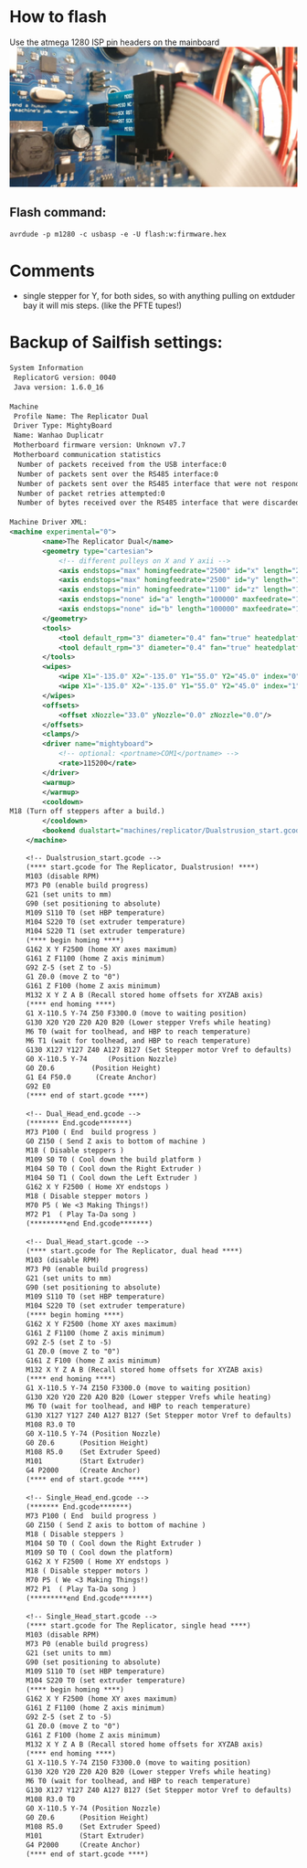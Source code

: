 # How to flash

Use the atmega 1280 ISP pin headers on the mainboard
![This is an image](usbasp_atmega1280.jpg)


## Flash command: 
``` 
avrdude -p m1280 -c usbasp -e -U flash:w:firmware.hex
```


# Comments
- single stepper for Y, for both sides, so with anything pulling on extduder bay it will mis steps. (like the PFTE tupes!)


# Backup of Sailfish settings:

```xml
System Information
 ReplicatorG version: 0040
 Java version: 1.6.0_16

Machine
 Profile Name: The Replicator Dual
 Driver Type: MightyBoard
 Name: Wanhao Duplicatr
 Motherboard firmware version: Unknown v7.7
 Motherboard communication statistics
  Number of packets received from the USB interface:0
  Number of packets sent over the RS485 interface:0
  Number of packets sent over the RS485 interface that were not responded to:0
  Number of packet retries attempted:0
  Number of bytes received over the RS485 interface that were discarded as noise:0

Machine Driver XML:
<machine experimental="0">
		<name>The Replicator Dual</name>
		<geometry type="cartesian">
			<!-- different pulleys on X and Y axii -->
			<axis endstops="max" homingfeedrate="2500" id="x" length="227" maxfeedrate="18000" stepspermm="94.139704"/>  <!-- Pulley dia: 10.82mm / 1/8 step = 1/(10.82 * pi / 1600) -->
			<axis endstops="max" homingfeedrate="2500" id="y" length="148" maxfeedrate="18000" stepspermm="94.139704"/>  <!-- Pulley dia: 10.82mm / 1/8 step = 1/(10.82 * pi / 1600) -->
			<axis endstops="min" homingfeedrate="1100" id="z" length="150" maxfeedrate="1170" stepspermm="400"/> <!-- Actual length is 157mm, we reserve ~5mm for safety. TR-8x8 Z axis = 1/(8/1600) -->
			<axis endstops="none" id="a" length="100000" maxfeedrate="1600" stepspermm="96.275201870333662468889989185642"/> <!-- stepspermm is incoming filament length, see comment at bottom for explanation -->
			<axis endstops="none" id="b" length="100000" maxfeedrate="1600" stepspermm="96.275201870333662468889989185642"/> <!-- stepspermm is incoming filament length, see comment at bottom for explanation -->
		</geometry>
		<tools>
			<tool default_rpm="3" diameter="0.4" fan="true" heatedplatform="false" heater="true" index="1" model="Mk8" motor="true" motor_steps="3200" name="Mk8 Left" stepper_axis="b" type="extruder"/>
			<tool default_rpm="3" diameter="0.4" fan="true" heatedplatform="true" heater="true" index="0" model="Mk8" motor="true" motor_steps="3200" name="Mk8 Right" stepper_axis="a" type="extruder"/>
		</tools>
		<wipes>
			<wipe X1="-135.0" X2="-135.0" Y1="55.0" Y2="45.0" index="0" purge_duration="1000" purge_rpm="5.0" reverse_duration="15" reverse_rpm="35.0" wait="1000.0"/>
			<wipe X1="-135.0" X2="-135.0" Y1="55.0" Y2="45.0" index="1" purge_duration="1000" purge_rpm="5.0" reverse_duration="15" reverse_rpm="35.0" wait="1000.0"/>
		</wipes>
		<offsets>
			<offset xNozzle="33.0" yNozzle="0.0" zNozzle="0.0"/>
		</offsets>
		<clamps/>
		<driver name="mightyboard">
			<!-- optional: <portname>COM1</portname> -->
			<rate>115200</rate>
		</driver>
		<warmup>
		</warmup>
		<cooldown>
M18 (Turn off steppers after a build.)
		</cooldown>
		<bookend dualstart="machines/replicator/Dualstrusion_start.gcode" end="machines/replicator/Dual_Head_end.gcode" start="machines/replicator/Dual_Head_start.gcode"/>
	</machine>
```

        <!-- Dualstrusion_start.gcode -->
        (**** start.gcode for The Replicator, Dualstrusion! ****)
        M103 (disable RPM)
        M73 P0 (enable build progress)
        G21 (set units to mm)
        G90 (set positioning to absolute)
        M109 S110 T0 (set HBP temperature)
        M104 S220 T0 (set extruder temperature)
        M104 S220 T1 (set extruder temperature)
        (**** begin homing ****)
        G162 X Y F2500 (home XY axes maximum)
        G161 Z F1100 (home Z axis minimum)
        G92 Z-5 (set Z to -5)
        G1 Z0.0 (move Z to "0")
        G161 Z F100 (home Z axis minimum)
        M132 X Y Z A B (Recall stored home offsets for XYZAB axis)
        (**** end homing ****)
        G1 X-110.5 Y-74 Z50 F3300.0 (move to waiting position)
        G130 X20 Y20 Z20 A20 B20 (Lower stepper Vrefs while heating)
        M6 T0 (wait for toolhead, and HBP to reach temperature)
        M6 T1 (wait for toolhead, and HBP to reach temperature)
        G130 X127 Y127 Z40 A127 B127 (Set Stepper motor Vref to defaults)
        G0 X-110.5 Y-74     (Position Nozzle)
        G0 Z0.6         (Position Height)
        G1 E4 F50.0      (Create Anchor)
        G92 E0
        (**** end of start.gcode ****)

        <!-- Dual_Head_end.gcode -->
        (******* End.gcode*******)
        M73 P100 ( End  build progress )
        G0 Z150 ( Send Z axis to bottom of machine )
        M18 ( Disable steppers )
        M109 S0 T0 ( Cool down the build platform )
        M104 S0 T0 ( Cool down the Right Extruder )
        M104 S0 T1 ( Cool down the Left Extruder )
        G162 X Y F2500 ( Home XY endstops )
        M18 ( Disable stepper motors )
        M70 P5 ( We <3 Making Things!)
        M72 P1  ( Play Ta-Da song )
        (*********end End.gcode*******)

        <!-- Dual_Head_start.gcode -->
        (**** start.gcode for The Replicator, dual head ****)
        M103 (disable RPM)
        M73 P0 (enable build progress)
        G21 (set units to mm)
        G90 (set positioning to absolute)
        M109 S110 T0 (set HBP temperature)
        M104 S220 T0 (set extruder temperature)
        (**** begin homing ****)
        G162 X Y F2500 (home XY axes maximum)
        G161 Z F1100 (home Z axis minimum)
        G92 Z-5 (set Z to -5)
        G1 Z0.0 (move Z to "0")
        G161 Z F100 (home Z axis minimum)
        M132 X Y Z A B (Recall stored home offsets for XYZAB axis)
        (**** end homing ****)
        G1 X-110.5 Y-74 Z150 F3300.0 (move to waiting position)
        G130 X20 Y20 Z20 A20 B20 (Lower stepper Vrefs while heating)
        M6 T0 (wait for toolhead, and HBP to reach temperature)
        G130 X127 Y127 Z40 A127 B127 (Set Stepper motor Vref to defaults)
        M108 R3.0 T0
        G0 X-110.5 Y-74 (Position Nozzle)
        G0 Z0.6      (Position Height)
        M108 R5.0    (Set Extruder Speed)
        M101         (Start Extruder)
        G4 P2000     (Create Anchor)
        (**** end of start.gcode ****)

        <!-- Single_Head_end.gcode -->
        (******* End.gcode*******)
        M73 P100 ( End  build progress )
        G0 Z150 ( Send Z axis to bottom of machine )
        M18 ( Disable steppers )
        M104 S0 T0 ( Cool down the Right Extruder )
        M109 S0 T0 ( Cool down the platform)
        G162 X Y F2500 ( Home XY endstops )
        M18 ( Disable stepper motors )
        M70 P5 ( We <3 Making Things!)
        M72 P1  ( Play Ta-Da song )
        (*********end End.gcode*******)

        <!-- Single_Head_start.gcode -->
        (**** start.gcode for The Replicator, single head ****)
        M103 (disable RPM)
        M73 P0 (enable build progress)
        G21 (set units to mm)
        G90 (set positioning to absolute)
        M109 S110 T0 (set HBP temperature)
        M104 S220 T0 (set extruder temperature)
        (**** begin homing ****)
        G162 X Y F2500 (home XY axes maximum)
        G161 Z F1100 (home Z axis minimum)
        G92 Z-5 (set Z to -5)
        G1 Z0.0 (move Z to "0")
        G161 Z F100 (home Z axis minimum)
        M132 X Y Z A B (Recall stored home offsets for XYZAB axis)
        (**** end homing ****)
        G1 X-110.5 Y-74 Z150 F3300.0 (move to waiting position)
        G130 X20 Y20 Z20 A20 B20 (Lower stepper Vrefs while heating)
        M6 T0 (wait for toolhead, and HBP to reach temperature)
        G130 X127 Y127 Z40 A127 B127 (Set Stepper motor Vref to defaults)
        M108 R3.0 T0
        G0 X-110.5 Y-74 (Position Nozzle)
        G0 Z0.6      (Position Height)
        M108 R5.0    (Set Extruder Speed)
        M101         (Start Extruder)
        G4 P2000     (Create Anchor)
        (**** end of start.gcode ****)

